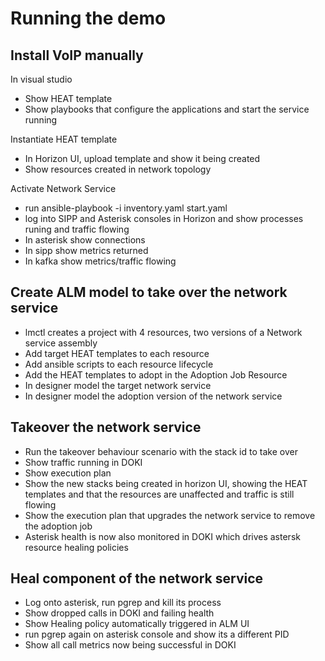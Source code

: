 # Running the demo


## Install VoIP manually

In visual studio
* Show HEAT template
* Show playbooks that configure the applications and start the service running

Instantiate HEAT template
* In Horizon UI, upload template and show it being created
* Show resources created in network topology

Activate Network Service
* run ansible-playbook -i inventory.yaml start.yaml
* log into SIPP and Asterisk consoles in Horizon and show processes runing and traffic flowing
* In asterisk show connections
* In sipp show metrics returned
* In kafka show metrics/traffic flowing

## Create ALM model to take over the network service

* lmctl creates a project with 4 resources, two versions of a Network service assembly
* Add target HEAT templates to each resource
* Add ansible scripts to each resource lifecycle
* Add the HEAT templates to adopt in the Adoption Job Resource
* In designer model the target network service
* In designer model the adoption version of the network service

## Takeover the network service

* Run the takeover behaviour scenario with the stack id to take over
* Show traffic running in DOKI
* Show execution plan
* Show the new stacks being created in horizon UI, showing the HEAT templates and that the resources are unaffected and traffic is still flowing
* Show the execution plan that upgrades the network service to remove the adoption job
* Asterisk health is now also monitored in DOKI which drives astersk resource healing policies

## Heal component of the network service

* Log onto asterisk, run pgrep and kill its process
* Show dropped calls in DOKI and failing health
* Show Healing policy automatically triggered in ALM UI
* run pgrep again on asterisk console and show its a different PID
* Show all call metrics now being successful in DOKI 